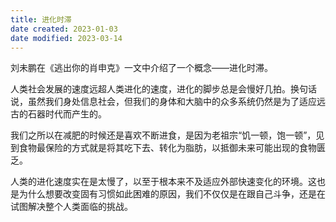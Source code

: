 ```yaml
---
title: 进化时滞
date created: 2023-01-03
date modified: 2023-03-14
---
```


刘未鹏在《逃出你的肖申克》一文中介绍了一个概念——进化时滞。

人类社会发展的速度远超人类进化的速度，进化的脚步总是会慢好几拍。换句话说，虽然我们身处信息社会，但我们的身体和大脑中的众多系统仍然是为了适应远古的石器时代而产生的。

我们之所以在减肥的时候还是喜欢不断进食，是因为老祖宗“饥一顿，饱一顿”，见到食物最保险的方式就是将其吃下去、转化为脂肪，以抵御未来可能出现的食物匮乏。

人类的进化速度实在是太慢了，以至于根本来不及适应外部快速变化的环境。这也是为什么想要改变固有习惯如此困难的原因，我们不仅仅是在跟自己斗争，还是在试图解决整个人类面临的挑战。
